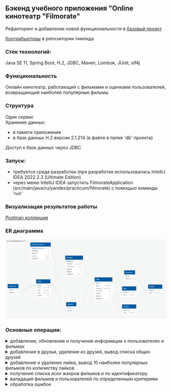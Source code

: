 ## Бэкенд учебного приложения "Online кинотеатр "Filmorate"

Рефакторинг и добавление новой функциональности в [базовый проект](https://github.com/Evgeny2835/Filmorate_11_single)

[Контрибьюторы](https://github.com/Shmakls/java-filmorate/graphs/contributors) в репозитории тимлида

### Стек технологий:
Java SE 11, Spring Boot, H.2, JDBC, Maven, Lombok, JUnit, slf4j

### Функциональность
Онлайн кинотеатр, работающий с фильмами и оценками пользователей, возвращающий наиболее популярные фильмы

### Структура
Один сервис <br />
Хранение данных:
* в памяти приложения
* в базе данных H.2 версии 2.1.214 (в файле в папке 'db' проекта) <br />

Доступ к базе данных через JDBC

### Запуск:
* требуется среда разработки (при разработке использовалась IntelliJ IDEA 2022.2.3 (Ultimate Edition)
* через меню IntelliJ IDEA запустить FilmorateApplication (src/main/java/ru/yandex/practicum/filmorate)
  с помощью команды 'run'

### Визуализация результатов работы
[Postman коллекция](postman/sprint.json)

### ER диаграмма
![ER_diagram](QuickDBD-filmorateDB.png)

### Основные операции:
  <details>
    <summary>
      добавление, обновление и получение информации о пользователях и фильмах  
    </summary>
    Пример кода:

    ```
     public User save(User user) {
        String insertSql = "INSERT INTO USERS (EMAIL, LOGIN, NAME, BIRTHDAY) VALUES (?, ?, ?, ?)";
        String selectSql = "SELECT USER_ID FROM USERS WHERE EMAIL = ?";
        jdbcTemplate.update(insertSql, user.getEmail(),
                user.getLogin(),
                user.getName(),
                user.getBirthday());
        SqlRowSet rs = jdbcTemplate.queryForRowSet(selectSql, user.getEmail());
        int id = 0;
        if (rs.next()) {
            id = rs.getInt("user_id");
        }
        user.setId(id);
        return user;
    }
    ```
  </details>

  <details>
    <summary>
      добавление в друзья, удаление из друзей, вывод списка общих друзей  
    </summary>
    Пример кода:

    ```
     public Collection<User> getCommonFriends(Long id, Long otherId) {
        return getFriends(id).stream()
                .filter(x -> getFriends(otherId).contains(x))
                .collect(Collectors.toList());
    }
    ```
  </details>

  <details>
    <summary>
      добавление и удаление лайка, вывод 10 наиболее популярных фильмов по количеству лайков  
    </summary>
    Пример кода:

    ```
    @Override
    public Collection<Film> getPopular(Long count) {
        return jdbcTemplate.query(
                SELECT_FROM_FILMS_LEFT_JOIN_GROUP_BY_ORDER_BY_DESC_LIMIT, (rs, rowNum) -> new Film(
                        rs.getLong("film_id"),
                        rs.getString("name"),
                        rs.getString("description"),
                        rs.getDate("releaseDate").toLocalDate(),
                        rs.getInt("duration"),
                        genreStorage.getFilmGenres(rs.getLong("film_id")),
                        mpaStorage.getMpa(rs.getInt("mpa_id")),
                        rs.getLong("rating")
                ), count);
    }
    ```
  </details>

  <details>
    <summary>
      получение списка всех жанров фильмов и по идентификатору  
    </summary>
    Пример кода:

    ```
    public Genre get(int id) {
        SqlRowSet userRows = jdbcTemplate.queryForRowSet(SELECT_NAME_FROM_GENRES_WHERE_GENRE_ID, id);
        if (userRows.next()) {
            Genre genre = new Genre(
                    id,
                    userRows.getString("name")
            );
            log.info("Genre found = {} ", genre);
            return genre;
        } else throw new ObjectNotFoundException(String.format("Genre not found: id=%d", id));
    }
    ```
  </details>

  <details>
  <summary>
    валидация фильмов и пользователей по определенным критериям  
  </summary>
    Пример кода:

    ```
    @PostMapping
    public Film add(@Valid @RequestBody Film film) {
        return filmService.add(film);
    }

    @Data
    @NoArgsConstructor
    public class Film {
        private Long id;
        @NotBlank
        private String name;
        @NotBlank
        @Size(max = 200)
        private String description;
        @NotNull
        @Past
        private LocalDate releaseDate;
        @NotNull
        @Positive
        private int duration;
        private Set<Long> likes = new LinkedHashSet<>();
        private Set<Genre> genres;
        @NotNull
        private Mpa mpa;
        private Long rate;
    }
    ```
  </details>

  <details>
    <summary>
      обработка ошибок  
    </summary>
    Пример кода:

    ```
    @RestControllerAdvice
    public class ErrorHandler {

      @ExceptionHandler
      @ResponseStatus(HttpStatus.BAD_REQUEST)
      public ErrorResponse handleValidationException(final ValidationException e) {
      return new ErrorResponse(e.getMessage());
      }
    }
    ```
  </details>